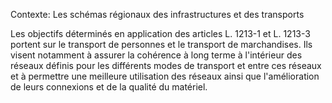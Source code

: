 Contexte: Les schémas régionaux des infrastructures  et des transports

Les objectifs déterminés en application des articles L. 1213-1 et L. 1213-3 portent sur le transport de personnes et le transport de marchandises. Ils visent notamment à assurer la cohérence à long terme à l'intérieur des réseaux définis pour les différents modes de transport et entre ces réseaux et à permettre une meilleure utilisation des réseaux ainsi que l'amélioration de leurs connexions et de la qualité du matériel.